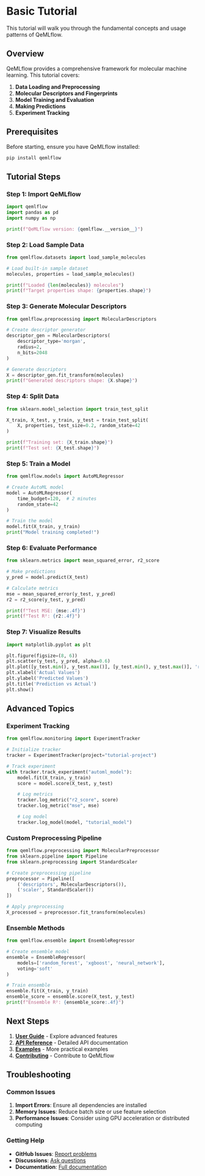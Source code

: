 # Basic Tutorial

This tutorial will walk you through the fundamental concepts and usage patterns of QeMLflow.

## Overview

QeMLflow provides a comprehensive framework for molecular machine learning. This tutorial covers:

1. **Data Loading and Preprocessing**
2. **Molecular Descriptors and Fingerprints**
3. **Model Training and Evaluation**
4. **Making Predictions**
5. **Experiment Tracking**

## Prerequisites

Before starting, ensure you have QeMLflow installed:

```bash
pip install qemlflow
```

## Tutorial Steps

### Step 1: Import QeMLflow

```python
import qemlflow
import pandas as pd
import numpy as np

print(f"QeMLflow version: {qemlflow.__version__}")
```

### Step 2: Load Sample Data

```python
from qemlflow.datasets import load_sample_molecules

# Load built-in sample dataset
molecules, properties = load_sample_molecules()

print(f"Loaded {len(molecules)} molecules")
print(f"Target properties shape: {properties.shape}")
```

### Step 3: Generate Molecular Descriptors

```python
from qemlflow.preprocessing import MolecularDescriptors

# Create descriptor generator
descriptor_gen = MolecularDescriptors(
    descriptor_type='morgan',
    radius=2,
    n_bits=2048
)

# Generate descriptors
X = descriptor_gen.fit_transform(molecules)
print(f"Generated descriptors shape: {X.shape}")
```

### Step 4: Split Data

```python
from sklearn.model_selection import train_test_split

X_train, X_test, y_train, y_test = train_test_split(
    X, properties, test_size=0.2, random_state=42
)

print(f"Training set: {X_train.shape}")
print(f"Test set: {X_test.shape}")
```

### Step 5: Train a Model

```python
from qemlflow.models import AutoMLRegressor

# Create AutoML model
model = AutoMLRegressor(
    time_budget=120,  # 2 minutes
    random_state=42
)

# Train the model
model.fit(X_train, y_train)
print("Model training completed!")
```

### Step 6: Evaluate Performance

```python
from sklearn.metrics import mean_squared_error, r2_score

# Make predictions
y_pred = model.predict(X_test)

# Calculate metrics
mse = mean_squared_error(y_test, y_pred)
r2 = r2_score(y_test, y_pred)

print(f"Test MSE: {mse:.4f}")
print(f"Test R²: {r2:.4f}")
```

### Step 7: Visualize Results

```python
import matplotlib.pyplot as plt

plt.figure(figsize=(8, 6))
plt.scatter(y_test, y_pred, alpha=0.6)
plt.plot([y_test.min(), y_test.max()], [y_test.min(), y_test.max()], 'r--', lw=2)
plt.xlabel('Actual Values')
plt.ylabel('Predicted Values')
plt.title('Prediction vs Actual')
plt.show()
```

## Advanced Topics

### Experiment Tracking

```python
from qemlflow.monitoring import ExperimentTracker

# Initialize tracker
tracker = ExperimentTracker(project="tutorial-project")

# Track experiment
with tracker.track_experiment("automl_model"):
    model.fit(X_train, y_train)
    score = model.score(X_test, y_test)

    # Log metrics
    tracker.log_metric("r2_score", score)
    tracker.log_metric("mse", mse)

    # Log model
    tracker.log_model(model, "tutorial_model")
```

### Custom Preprocessing Pipeline

```python
from qemlflow.preprocessing import MolecularPreprocessor
from sklearn.pipeline import Pipeline
from sklearn.preprocessing import StandardScaler

# Create preprocessing pipeline
preprocessor = Pipeline([
    ('descriptors', MolecularDescriptors()),
    ('scaler', StandardScaler())
])

# Apply preprocessing
X_processed = preprocessor.fit_transform(molecules)
```

### Ensemble Methods

```python
from qemlflow.ensemble import EnsembleRegressor

# Create ensemble model
ensemble = EnsembleRegressor(
    models=['random_forest', 'xgboost', 'neural_network'],
    voting='soft'
)

# Train ensemble
ensemble.fit(X_train, y_train)
ensemble_score = ensemble.score(X_test, y_test)
print(f"Ensemble R²: {ensemble_score:.4f}")
```

## Next Steps

1. **[User Guide](../user-guide/overview.md)** - Explore advanced features
2. **[API Reference](../api/core.md)** - Detailed API documentation
3. **[Examples](../examples/basic.md)** - More practical examples
4. **[Contributing](../development/contributing.md)** - Contribute to QeMLflow

## Troubleshooting

### Common Issues

1. **Import Errors**: Ensure all dependencies are installed
2. **Memory Issues**: Reduce batch size or use feature selection
3. **Performance Issues**: Consider using GPU acceleration or distributed computing

### Getting Help

- **GitHub Issues**: [Report problems](https://github.com/SanjeevaRDodlapati/QeMLflow/issues)
- **Discussions**: [Ask questions](https://github.com/SanjeevaRDodlapati/QeMLflow/discussions)
- **Documentation**: [Full documentation](https://sanjeevardodlapati.github.io/QeMLflow/)
